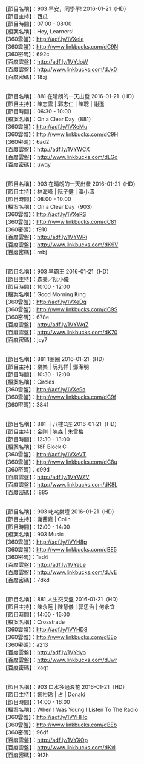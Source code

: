 <br>【節目名稱】：903 早安，同學早! 2016-01-21（HD）
<br>【節目主持】：西瓜
<br>【節目時間】：07:00 - 08:00
<br>【檔案名稱】：Hey, Learners!
<br>【360雲盤】：http://adf.ly/1VXeIe
<br>【360雲盤】：http://www.linkbucks.com/dC9N
<br>【360密碼】：692c
<br>【百度雲盤】：http://adf.ly/1VYdoW
<br>【百度雲盤】：http://www.linkbucks.com/dJx0
<br>【百度密碼】：18xj

<br>【節目名稱】：881 在晴朗的一天出發 2016-01-21（HD）
<br>【節目主持】：陳志雲 | 郭志仁 | 陳聰 | 謝遜
<br>【節目時間】：06:30 - 10:00
<br>【檔案名稱】：On a Clear Day（881）
<br>【360雲盤】：http://adf.ly/1VXeMu
<br>【360雲盤】：http://www.linkbucks.com/dC9H
<br>【360密碼】：6ad2
<br>【百度雲盤】：http://adf.ly/1VYWCX
<br>【百度雲盤】：http://www.linkbucks.com/dLGd
<br>【百度密碼】：uwqy

<br>【節目名稱】：903 在晴朗的一天出發 2016-01-21（HD）
<br>【節目主持】：林海峰 | 阮子健 | 潘小濤
<br>【節目時間】：08:00 - 10:00
<br>【檔案名稱】：On a Clear Day（903）
<br>【360雲盤】：http://adf.ly/1VXeRS
<br>【360雲盤】：http://www.linkbucks.com/dC81
<br>【360密碼】：f910
<br>【百度雲盤】：http://adf.ly/1VYWRi
<br>【百度雲盤】：http://www.linkbucks.com/dK9V
<br>【百度密碼】：rnbj

<br>【節目名稱】：903 早霸王 2016-01-21（HD）
<br>【節目主持】：森美／阮小儀
<br>【節目時間】：10:00 - 12:00
<br>【檔案名稱】：Good Morning King
<br>【360雲盤】：http://adf.ly/1VXeDq
<br>【360雲盤】：http://www.linkbucks.com/dC9S
<br>【360密碼】：678e
<br>【百度雲盤】：http://adf.ly/1VYWgZ
<br>【百度雲盤】：http://www.linkbucks.com/dK70
<br>【百度密碼】：jcy7

<br>【節目名稱】：881 1圈圈 2016-01-21（HD）
<br>【節目主持】：樂樂 | 阮兆祥 | 鄧潔明
<br>【節目時間】：10:30 - 12:00
<br>【檔案名稱】：Circles
<br>【360雲盤】：http://adf.ly/1VXe9a
<br>【360雲盤】：http://www.linkbucks.com/dC9f
<br>【360密碼】：384f

<br>【節目名稱】：881 十八樓C座 2016-01-21（HD）
<br>【節目主持】：金剛 | 陳森 | 朱雪梅
<br>【節目時間】：12:30 - 13:00
<br>【檔案名稱】：18F Block C
<br>【360雲盤】：http://adf.ly/1VXeVT
<br>【360雲盤】：http://www.linkbucks.com/dC8u
<br>【360密碼】：d99d
<br>【百度雲盤】：http://adf.ly/1VYWZV
<br>【百度雲盤】：http://www.linkbucks.com/dK8L
<br>【百度密碼】：i885

<br>【節目名稱】：903 叱咤樂壇 2016-01-21（HD）
<br>【節目主持】：謝茜嘉 | Colin
<br>【節目時間】：12:00 - 14:00
<br>【檔案名稱】：903 Music
<br>【360雲盤】：http://adf.ly/1VYH8p
<br>【360雲盤】：http://www.linkbucks.com/dBE5
<br>【360密碼】：1ad4
<br>【百度雲盤】：http://adf.ly/1VYeLe
<br>【百度雲盤】：http://www.linkbucks.com/dJvE
<br>【百度密碼】：7dkd

<br>【節目名稱】：881 人生交叉盤 2016-01-21（HD）
<br>【節目主持】：陳永陸 | 陳慧儀 | 郭思治 | 何永宜
<br>【節目時間】：14:00 - 15:00
<br>【檔案名稱】：Crosstrade
<br>【360雲盤】：http://adf.ly/1VYHD8
<br>【360雲盤】：http://www.linkbucks.com/dBEp
<br>【360密碼】：a213
<br>【百度雲盤】：http://adf.ly/1VYdyo
<br>【百度雲盤】：http://www.linkbucks.com/dJwr
<br>【百度密碼】：xaqt

<br>【節目名稱】：903 口水多過浪花 2016-01-21（HD）
<br>【節目主持】：鄭裕玲 | 占 | Donald
<br>【節目時間】：14:00 - 16:00
<br>【檔案名稱】：When I Was Young I Listen To The Radio
<br>【360雲盤】：http://adf.ly/1VYHHo
<br>【360雲盤】：http://www.linkbucks.com/dBEb
<br>【360密碼】：96df
<br>【百度雲盤】：http://adf.ly/1VYXOp
<br>【百度雲盤】：http://www.linkbucks.com/dKxl
<br>【百度密碼】：9f2h
